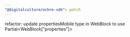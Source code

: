 ```yaml
---
"@digitalculture/ochre-sdk": patch
---
```


refactor: update propertiesMobile type in WebBlock to use Partial<WebBlock["properties"]>
